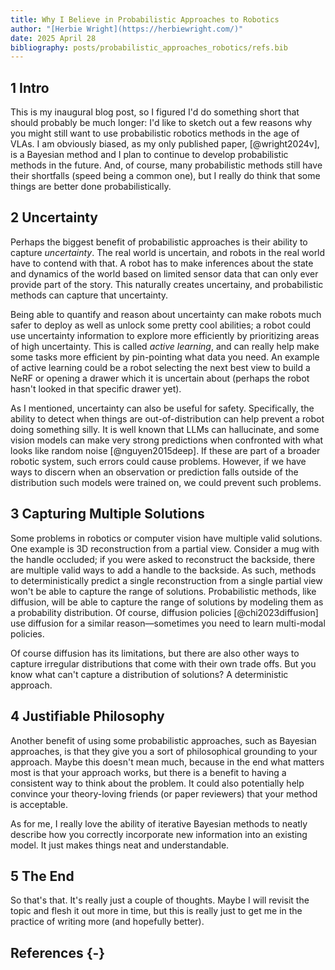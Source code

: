 ```yaml
---
title: Why I Believe in Probabilistic Approaches to Robotics
author: "[Herbie Wright](https://herbiewright.com/)"
date: 2025 April 28
bibliography: posts/probabilistic_approaches_robotics/refs.bib
---
```


## 1 Intro

This is my inaugural blog post, so I figured I'd do something short that should probably be much longer: I'd like to sketch out a few reasons why you might still want to use probabilistic robotics methods in the age of VLAs. I am obviously biased, as my only published paper, [@wright2024v], is a Bayesian method and I plan to continue to develop probabilistic methods in the future. And, of course, many probabilistic methods still have their shortfalls (speed being a common one), but I really do think that some things are better done probabilistically.

## 2 Uncertainty

Perhaps the biggest benefit of probabilistic approaches is their ability to capture *uncertainty*. The real world is uncertain, and robots in the real world have to contend with that. A robot has to make inferences about the state and dynamics of the world based on limited sensor data that can only ever provide part of the story. This naturally creates uncertainy, and probabilistic methods can capture that uncertainty.

Being able to quantify and reason about uncertainty can make robots much safer to deploy as well as unlock some pretty cool abilities; a robot could use uncertainty information to explore more efficiently by prioritizing areas of high uncertainty. This is called *active learning*, and can really help make some tasks more efficient by pin-pointing what data you need. An example of active learning could be a robot selecting the next best view to build a NeRF or opening a drawer which it is uncertain about (perhaps the robot hasn't looked in that specific drawer yet). 

As I mentioned, uncertainty can also be useful for safety. Specifically, the ability to detect when things are out-of-distribution can help prevent a robot doing something silly. It is well known that LLMs can hallucinate, and some vision models can make very strong predictions when confronted with what looks like random noise [@nguyen2015deep]. If these are part of a broader robotic system, such errors could cause problems. However, if we have ways to discern when an observation or prediction falls outside of the distribution such models were trained on, we could prevent such problems.

## 3 Capturing Multiple Solutions

Some problems in robotics or computer vision have multiple valid solutions. One example is 3D reconstruction from a partial view. Consider a mug with the handle occluded; if you were asked to reconstruct the backside, there are multiple valid ways to add a handle to the backside. As such, methods to deterministically predict a single reconstruction from a single partial view won't be able to capture the range of solutions. Probabilistic methods, like diffusion, will be able to capture the range of solutions by modeling them as a probability distribution. Of course, diffusion policies [@chi2023diffusion] use diffusion for a similar reason—sometimes you need to learn multi-modal policies.

Of course diffusion has its limitations, but there are also other ways to capture irregular distributions that come with their own trade offs. But you know what can't capture a distribution of solutions? A deterministic approach.

## 4 Justifiable Philosophy

Another benefit of using some probabilistic approaches, such as Bayesian approaches, is that they give you a sort of philosophical grounding to your approach. Maybe this doesn't mean much, because in the end what matters most is that your approach works, but there is a benefit to having a consistent way to think about the problem. It could also potentially help convince your theory-loving friends (or paper reviewers) that your method is acceptable.

As for me, I really love the ability of iterative Bayesian methods to neatly describe how you correctly incorporate new information into an existing model. It just makes things neat and understandable.

## 5 The End

So that's that. It's really just a couple of thoughts. Maybe I will revisit the topic and flesh it out more in time, but this is really just to get me in the practice of writing more (and hopefully better).

## References {-}